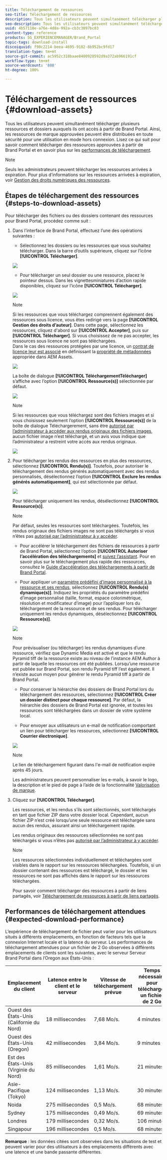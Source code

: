 ```yaml
---
title: Téléchargement de ressources
seo-title: Téléchargement de ressources
description: Tous les utilisateurs peuvent simultanément télécharger plusieurs ressources et dossiers auxquels ils ont accès. Ainsi, les ressources de marque approuvées peuvent être distribuées en toute sécurité pour une utilisation en mode hors connexion.
seo-description: Tous les utilisateurs peuvent simultanément télécharger plusieurs ressources et dossiers auxquels ils ont accès. Ainsi, les ressources de marque approuvées peuvent être distribuées en toute sécurité pour une utilisation en mode hors connexion.
uuid: 4b57118e-a76e-4d8a-992a-cb3c3097bc03
content-type: reference
products: SG_EXPERIENCEMANAGER/Brand_Portal
topic-tags: download-install
discoiquuid: f90c2214-beea-4695-9102-8b952bc9fd17
translation-type: tm+mt
source-git-commit: ac5952c318baae8400928592d9a372ab966191cf
workflow-type: tm+mt
source-wordcount: '888'
ht-degree: 100%

---
```



# Téléchargement de ressources {#download-assets}

Tous les utilisateurs peuvent simultanément télécharger plusieurs ressources et dossiers auxquels ils ont accès à partir de Brand Portal. Ainsi, les ressources de marque approuvées peuvent être distribuées en toute sécurité pour une utilisation en mode hors connexion. Lisez ce qui suit pour savoir comment télécharger des ressources approuvées à partir de Brand Portal et en savoir plus sur les [performances de téléchargement](../using/brand-portal-download-users.md#main-pars-header).

>[!NOTE]
>
>Seuls les administrateurs peuvent télécharger les ressources arrivées à expiration. Pour plus d’informations sur les ressources arrivées à expiration, voir [Gestion des droits numériques des ressources](../using/manage-digital-rights-of-assets.md).


## Étapes de téléchargement des ressources   {#steps-to-download-assets}

Pour télécharger des fichiers ou des dossiers contenant des ressources pour Brand Portal, procédez comme suit :

1. Dans l’interface de Brand Portal, effectuez l’une des opérations suivantes :

   * Sélectionnez les dossiers ou les ressources que vous souhaitez télécharger. Dans la barre d’outils supérieure, cliquez sur l’icône **[!UICONTROL Télécharger]**.

   ![](assets/downloadassets-1.png)

   * Pour télécharger un seul dossier ou une ressource, placez le pointeur dessus. Dans les vignettesminiatures d’action rapide disponibles, cliquez sur l’icône **[!UICONTROL Télécharger]**.

   ![](assets/downloadsingleasset-1.png)

   >[!NOTE]
   >
   >Si les ressources que vous téléchargez comprennent également des ressources sous licence, vous êtes redirigé vers la page **[!UICONTROL Gestion des droits d’auteur]**. Dans cette page, sélectionnez les ressources, cliquez d&#39;abord sur **[!UICONTROL Accepter]**, puis sur **[!UICONTROL Télécharger]**. Si vous choisissez de ne pas accepter, les ressources sous licence ne sont pas téléchargées.\
   >Dans le cas des ressources protégées par une licence, un [contrat de licence leur est associé](https://helpx.adobe.com/fr/experience-manager/6-5/assets/using/drm.html#DigitalRightsManagementinAssets) en définissant la [propriété de métadonnées](https://helpx.adobe.com/fr/experience-manager/6-5/assets/using/drm.html#DigitalRightsManagementinAssets) appropriée dans AEM Assets.

   ![](assets/licensed-asset-download-1.png)

   La boîte de dialogue **[!UICONTROL TéléchargementTélécharger]** s’affiche avec l’option **[!UICONTROL Ressource(s)]** sélectionnée par défaut.

   ![](assets/donload-assets-dialog-1.png)

   >[!NOTE]
   >
   >Si les ressources que vous téléchargez sont des fichiers images et si vous choisissez seulement l’option **[!UICONTROL Ressource(s)]** de la boîte de dialogue Téléchargerement, sans être [autorisé par l’administrateur à accéder aux rendus originaux des fichiers images](../using/brand-portal-adding-users.md#main-pars-procedure-202029708), aucun fichier image n’est téléchargé, et un avis vous indique que l’administrateur a restreint votre accès aux rendus originaux.

   ![](assets/restrictaccess-note.png)

1. Pour télécharger les rendus des ressources en plus des ressources, sélectionnez **[!UICONTROL Rendu(s)]**. Toutefois, pour autoriser le téléchargement des rendus générés automatiquement avec des rendus personnalisés, désélectionnez l’option **[!UICONTROL Exclure les rendus générés automatiquement]**, qui est sélectionnée par défaut.

   ![](assets/exclude-auto-renditions.png)

   Pour télécharger uniquement les rendus, désélectionnez **[!UICONTROL Ressource(s)]**.

   >[!NOTE]
   >
   >Par défaut, seules les ressources sont téléchargées. Toutefois, les rendus originaux des fichiers images ne sont pas téléchargés si vous n’êtes pas [autorisé par l’administrateur à y accéder](../using/brand-portal-adding-users.md#main-pars-procedure-202029708).

   * Pour accélérer le téléchargement des fichiers de ressources à partir de Brand Portal, sélectionnez l’option **[!UICONTROL Autoriser l’accélération des téléchargements]** et [suivez l’assistant](../using/accelerated-download.md#main-pars-header-405749062). Pour en savoir plus sur le téléchargement plus rapide des ressources, consultez le [Guide d’accélération des téléchargements à partir de Brand Portal](../using/accelerated-download.md).

   * Pour appliquer un [paramètre prédéfini d’image personnalisé à la ressource et ses rendus](../using/brand-portal-image-presets.md#applyimagepresetswhendownloadingimages), sélectionnez **[!UICONTROL Rendu(s) dynamique(s)]**. Indiquez les propriétés du paramètre prédéfini d’image personnalisé (taille, format, espace colorimétrique, résolution et modificateur d’image) pour l’appliquer lors du téléchargement de la ressource et de ses rendus. Pour télécharger uniquement les rendus dynamiques, désélectionnez **[!UICONTROL Ressource(s)]**.

   ![](assets/dynamic-renditions.png)

   >[!NOTE]
   >
   >Pour prévisualiser (ou télécharger) les rendus dynamiques d’une ressource, vérifiez que Dynamic Media est activé et que le rendu Pyramid tiff de la ressource existe au niveau de l’instance AEM Author à partir de laquelle les ressources ont été publiées. Lorsqu’une ressource est publiée sur Brand Portal, son rendu Pyramid tiff l’est également. Il n’existe aucun moyen pour générer le rendu Pyramid tiff à partir de Brand Portal.

   * Pour conserver la hiérarchie des dossiers de Brand Portal lors du téléchargement des ressources, sélectionnez **[!UICONTROL Créer un dossier distinct pour chaque ressource]**. Par défaut, la hiérarchie des dossiers de Brand Portal est ignorée, et toutes les ressources sont téléchargées dans un dossier de votre système local.

   * Pour envoyer aux utilisateurs un e-mail de notification comportant un lien pour télécharger les ressources, sélectionnez **[!UICONTROL Courrier électronique]**.

   ![](assets/download-link.png)

   >[!NOTE]
   >
   >Le lien de téléchargement figurant dans l&#39;e-mail de notification expire après 45 jours.
   >
   >Les administrateurs peuvent personnaliser les e-mails, à savoir le logo, la description et le pied de page à l’aide de la fonctionnalité [Valorisation de marque](../using/brand-portal-branding.md).

1. Cliquez sur **[!UICONTROL Télécharger]**.

   Les ressources, et les rendus s’ils sont sélectionnés, sont téléchargés en tant que fichier ZIP dans votre dossier local. Cependant, aucun fichier ZIP n’est créé lorsqu’une seule ressource est téléchargée sans aucun des rendus, assurant ainsi un téléchargement rapide.

   Les rendus originaux des ressources sélectionnées ne sont pas téléchargés si vous n’êtes pas [autorisé par l’administrateur à y accéder](../using/brand-portal-adding-users.md#main-pars-procedure-202029708).

   >[!NOTE]
   >
   >Les ressources sélectionnées individuellement et téléchargées sont visibles dans le rapport sur les ressources téléchargées. Toutefois, si un dossier contenant des ressources est téléchargé, le dossier et les ressources ne sont pas affichés dans le rapport sur les ressources téléchargées.

   Pour savoir comment télécharger des ressources à partir de liens partagés, voir [Téléchargement de ressources à partir de liens partagés](../using/brand-portal-link-share.md#main-pars-header-1703469193).

## Performances de téléchargement attendues {#expected-download-performance}

L’expérience de téléchargement de fichier peut varier pour les utilisateurs situés à différents emplacements, en fonction de facteurs tels que la connexion Internet locale et la latence du serveur. Les performances de téléchargement attendues pour un fichier de 2 Go observées à différents emplacements de clients sont les suivantes, avec le serveur  Serveur Brand Portal dans l’Oregon aux États-Unis :

| Emplacement du client | Latence entre le client et le serveur | Vitesse de téléchargement prévue | Temps nécessaire pour télécharger un fichier de 2 Go |
|-------------------------|-----------------------------------|-------------------------|------------------------------------|
| Ouest des États-Unis (Californie du Nord) | 18 millisecondes | 7,68 Mo/s. | 4 minutes |
| Ouest des États-Unis (Oregon) | 42 millisecondes | 3,84 Mo/s. | 9 minutes |
| Est des États-Unis (Virginie du Nord) | 85 millisecondes | 1,61 Mo/s. | 21 minutes |
| Asie-Pacifique (Tokyo) | 124 millisecondes | 1,13 Mo/s. | 30 minutes |
| Noida | 275 millisecondes | 0,5 Mo/s. | 68 minutes |
| Sydney | 175 millisecondes | 0,49 Mo/s. | 69 minutes |
| Londres | 179 millisecondes | 0,32 Mo/s. | 106 minutes |
| Singapour | 196 millisecondes | 0,5 Mo/s. | 68 minutes |

**Remarque** : les données citées sont observées dans les situations de test et peuvent varier pour des utilisateurs à des emplacements différents avec une latence et une bande passante différentes.
